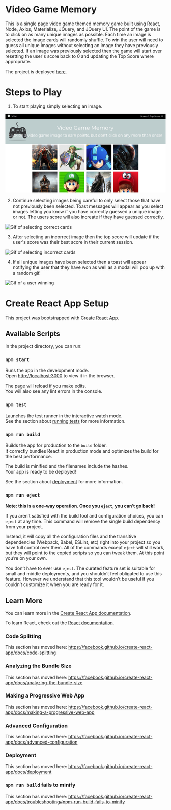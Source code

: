 # Video Game Memory

This is a single page video game themed memory game built using React, Node, Axios, Materialize, JQuery, and JQuery UI. The point of the game is to click on as many unique images as possible. Each time an image is selected the image cards will randomly shuffle. To win the user will need to guess all unique images without selecting an image they have previously selected. If an image was previously selected then the game will start over resetting the user's score back to 0 and updating the Top Score where appropriate. 

The project is deployed [here](https://noel3740.github.io/clicky-game/).

# Steps to Play

1. To start playing simply selecting an image. 

![](screenshots/mainScreen.jpg "Screenshot of Main Screen")

2. Continue selecting images being careful to only select those that have not previously been selected. Toast messages will appear as you select images letting you know if you have correctly guessed a unique image or not. The users score will also increate if they have guessed correctly. 

![](screenshots/correctCard.gif "Gif of selecting correct cards")

3. After selecting an incorrect image then the top score will update if the user's score was their best score in their current session. 

![](screenshots/incorrectCard.gif "Gif of selecting incorrect cards")

4. If all unique images have been selected then a toast will appear notifying the user that they have won as well as a modal will pop up with a random gif. 

![](screenshots/win.gif "Gif of a user winning")

# Create React App Setup

This project was bootstrapped with [Create React App](https://github.com/facebook/create-react-app).

## Available Scripts

In the project directory, you can run:

### `npm start`

Runs the app in the development mode.<br>
Open [http://localhost:3000](http://localhost:3000) to view it in the browser.

The page will reload if you make edits.<br>
You will also see any lint errors in the console.

### `npm test`

Launches the test runner in the interactive watch mode.<br>
See the section about [running tests](https://facebook.github.io/create-react-app/docs/running-tests) for more information.

### `npm run build`

Builds the app for production to the `build` folder.<br>
It correctly bundles React in production mode and optimizes the build for the best performance.

The build is minified and the filenames include the hashes.<br>
Your app is ready to be deployed!

See the section about [deployment](https://facebook.github.io/create-react-app/docs/deployment) for more information.

### `npm run eject`

**Note: this is a one-way operation. Once you `eject`, you can’t go back!**

If you aren’t satisfied with the build tool and configuration choices, you can `eject` at any time. This command will remove the single build dependency from your project.

Instead, it will copy all the configuration files and the transitive dependencies (Webpack, Babel, ESLint, etc) right into your project so you have full control over them. All of the commands except `eject` will still work, but they will point to the copied scripts so you can tweak them. At this point you’re on your own.

You don’t have to ever use `eject`. The curated feature set is suitable for small and middle deployments, and you shouldn’t feel obligated to use this feature. However we understand that this tool wouldn’t be useful if you couldn’t customize it when you are ready for it.

## Learn More

You can learn more in the [Create React App documentation](https://facebook.github.io/create-react-app/docs/getting-started).

To learn React, check out the [React documentation](https://reactjs.org/).

### Code Splitting

This section has moved here: https://facebook.github.io/create-react-app/docs/code-splitting

### Analyzing the Bundle Size

This section has moved here: https://facebook.github.io/create-react-app/docs/analyzing-the-bundle-size

### Making a Progressive Web App

This section has moved here: https://facebook.github.io/create-react-app/docs/making-a-progressive-web-app

### Advanced Configuration

This section has moved here: https://facebook.github.io/create-react-app/docs/advanced-configuration

### Deployment

This section has moved here: https://facebook.github.io/create-react-app/docs/deployment

### `npm run build` fails to minify

This section has moved here: https://facebook.github.io/create-react-app/docs/troubleshooting#npm-run-build-fails-to-minify
